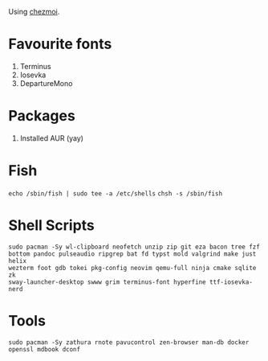 Using [chezmoi](chezmoi.io).

# Favourite fonts

1. Terminus
2. Iosevka
3. DepartureMono

# Packages

1. Installed AUR (yay)

# Fish

`echo /sbin/fish | sudo tee -a /etc/shells`
`chsh -s /sbin/fish`

# Shell Scripts

```
sudo pacman -Sy wl-clipboard neofetch unzip zip git eza bacon tree fzf
bottom pandoc pulseaudio ripgrep bat fd typst mold valgrind make just helix
wezterm foot gdb tokei pkg-config neovim qemu-full ninja cmake sqlite zk
sway-launcher-desktop swww grim terminus-font hyperfine ttf-iosevka-nerd
```

# Tools

```
sudo pacman -Sy zathura rnote pavucontrol zen-browser man-db docker
openssl mdbook dconf
```
